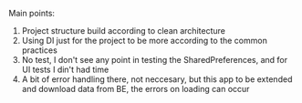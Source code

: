 Main points:

1. Project structure build according to clean architecture
2. Using DI just for the project to be more according to the common practices
3. No test, I don't see any point in testing the SharedPreferences, and for UI tests I din't had time
4. A bit of error handling there, not neccesary, but this app to be extended and download data from BE, the errors on loading can occur
